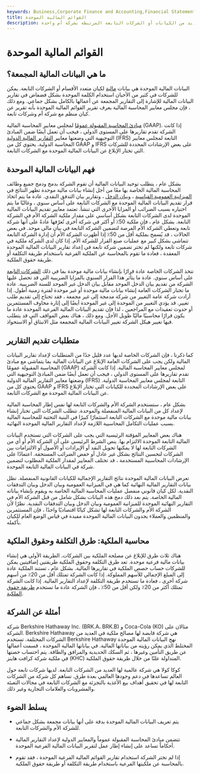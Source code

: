 ```yaml
---
keywords: Business,Corporate Finance and Accounting,Financial Statements
title: القوائم المالية الموحدة
description: تعرض البيانات المالية الموحدة النتائج المالية المجمعة للعديد من الكيانات أو الشركات التابعة المرتبطة بشركة أم واحدة.
---
```


# القوائم المالية الموحدة
## ما هي البيانات المالية المجمعة؟

البيانات المالية الموحدة هي بيانات [مالية](/financial-statements) لكيان متعدد الأقسام أو الشركات التابعة. يمكن للشركات في كثير من الأحيان استخدام الكلمة الموحدة بشكل فضفاض في تقارير البيانات المالية للإشارة إلى التقارير المجمعة عن أعمالها بالكامل بشكل جماعي. ومع ذلك ، فإن مجلس معايير المحاسبة المالية يعرف تقرير القوائم المالية الموحدة بأنه تقرير عن كيان منظم مع شركة أم وشركات تابعة.

[مبادئ المحاسبة المقبولة عمومًا](/gaap) لمجلس معايير المحاسبة المالية (GAAP). إذا كانت الشركة تقدم تقاريرها على المستوى الدولي ، فيجب أن تعمل أيضًا ضمن المبادئ التوجيهية التي وضعتها معايير [التقارير المالية الدولية](/ifrs) (IFRS) التابعة لمجلس معايير المحاسبة الدولية. يحتوي كل من GAAP و IFRS على بعض الإرشادات المحددة للشركات التي تختار الإبلاغ عن البيانات المالية الموحدة مع الشركات التابعة.

## فهم البيانات المالية الموحدة

بشكل عام ، يتطلب توحيد البيانات المالية أن تقوم الشركة بدمج ودمج جميع وظائف المحاسبة المالية الخاصة بها معًا من أجل إنشاء بيانات مالية موحدة تظهر النتائج في [الميزانية العمومية القياسية](/balancesheet) ، [وبيان الدخل](/incomestatement) ، وتقارير بيان التدفق النقدي. عادة ما يتم اتخاذ قرار تقديم البيانات المالية الموحدة مع الشركات التابعة على أساس سنوي ، وغالبًا ما يتم اختياره بسبب الضرائب أو المزايا الأخرى التي تنشأ. تعتمد معايير تقديم البيانات المالية الموحدة لدى الشركات التابعة بشكل أساسي على مقدار ملكية الشركة الأم في الشركة التابعة. بشكل عام ، فإن ملكية 50٪ أو أكثر في شركة أخرى تُعرّفها عادةً على أنها شركة تابعة وتعطي الشركة الأم الفرصة لتضمين الشركة التابعة في بيان مالي موحد. في بعض الحالات ، قد يُسمح بملكية أقل من 50٪ إذا أظهرت الشركة الأم أن إدارة الشركة التابعة تتماشى بشكل كبير مع عمليات صنع القرار للشركة الأم. إذا كان لدى الشركة ملكية في شركات تابعة ولكنها لم تختر تضمين شركة تابعة في إعداد تقارير البيانات المالية الموحدة المعقدة ، فعادة ما تقوم بالمحاسبة عن الملكية الفرعية باستخدام طريقة التكلفة أو طريقة حقوق الملكية.

تتخذ الشركات الخاصة عادة قرارًا بإنشاء بيانات مالية موحدة بما في ذلك [الشركات التابعة](/subsidiary) على أساس سنوي. عادة ما يتأثر هذا القرار السنوي بالمزايا الضريبية التي قد تحصل عليها الشركة من تقديم بيان الدخل الموحد مقابل بيان الدخل غير الموحد للسنة الضريبية. عادة ما تختار الشركات العامة إنشاء بيانات مالية موحدة أو غير موحدة لفترة زمنية أطول. إذا أرادت شركة عامة التغيير من شركة مدمجة إلى غير مجمعة ، فقد تحتاج إلى تقديم طلب تغيير. قد يؤدي التغيير من الموحدة إلى غير الموحدة أيضًا إلى إثارة مخاوف المستثمرين أو حدوث تعقيدات مع المراجعين ، لذا فإن تقديم البيانات المالية الفرعية الموحدة عادة ما يكون قرارًا محاسبيًا ماليًا طويل الأجل. ومع ذلك ، هناك بعض المواقف التي قد يتطلب فيها تغيير هيكل الشركة تغيير البيانات المالية المجمعة مثل الانبثاق أو الاستحواذ.

## متطلبات تقديم التقارير

كما ذكرنا ، فإن الشركات الخاصة لديها عدد قليل جدًا من المتطلبات لإعداد تقارير البيانات المالية ولكن يجب على الشركات العامة الإبلاغ عن البيانات المالية بما يتماشى مع مبادئ المحاسبة المقبولة عمومًا (GAAP) لمجلس معايير المحاسبة المالية. إذا كانت الشركة تقدم تقاريرها على المستوى الدولي ، فيجب أن تعمل أيضًا ضمن المبادئ التوجيهية التي وضعتها معايير التقارير المالية الدولية (IFRS) التابعة لمجلس معايير المحاسبة الدولية. يحتوي كل من GAAP و IFRS على بعض الإرشادات المحددة للكيانات التي تختار الإبلاغ عن البيانات المالية الموحدة مع الشركات التابعة.

بشكل عام ، ستستخدم الشركة الأم والشركات التابعة لها نفس إطار المحاسبة المالية لإعداد كل من البيانات المالية المنفصلة والموحدة. تتطلب الشركات التي تختار إنشاء بيانات مالية موحدة مع الشركات التابعة استثمارًا كبيرًا في البنية التحتية للمحاسبة المالية بسبب عمليات التكامل المحاسبية اللازمة لإعداد التقارير المالية الموحدة النهائية.

هناك بعض المعايير المؤقتة الرئيسية التي يجب على الشركات التي تستخدم البيانات المالية التابعة الموحدة الالتزام بها. ينص الشرط الرئيسي على أن الشركة الأم أو أي من الشركات التابعة لها لا يمكنها تحويل النقد أو الإيرادات أو الأصول أو الالتزامات بين الشركات لتحسين النتائج بشكل غير عادل أو خفض الضرائب المستحقة. اعتمادًا على الإرشادات المحاسبية المستخدمة ، قد تختلف المعايير لمقدار الملكية المطلوب لتضمين شركة في البيانات المالية التابعة الموحدة.

تعرض البيانات المالية الموحدة نتائج التقارير الإجمالية للكيانات القانونية المنفصلة. تظل بيانات التقارير المالية النهائية كما هي في الميزانية العمومية وبيان الدخل وبيان التدفقات النقدية. لكل كيان قانوني منفصل عمليات المحاسبة المالية الخاصة به ويقوم بإنشاء بياناته المالية الخاصة. يتم بعد ذلك دمج هذه البيانات بشكل شامل من قبل الشركة الأم في التقارير النهائية الموحدة للميزانية العمومية وبيان الدخل وبيان التدفقات النقدية. نظرًا لأن الشركة الأم والشركات التابعة لها تشكل كيانًا اقتصاديًا واحدًا ، فإن المستثمرين والمنظمين والعملاء يجدون البيانات المالية الموحدة مفيدة في قياس الوضع العام للكيان بأكمله.

## محاسبة الملكية: طرق التكلفة وحقوق الملكية

هناك ثلاث طرق للإبلاغ عن مصلحة الملكية بين الشركات. الطريقة الأولى هي إنشاء بيانات مالية فرعية موحدة. تعد طرق التكلفة وحقوق الملكية طريقتين إضافيتين يمكن للشركات حساب حصص الملكية في تقاريرها المالية. بشكل عام ، تستند الملكية عادة إلى المبلغ الإجمالي للأسهم المملوكة. إذا كانت الشركة تمتلك أقل من 20٪ من أسهم شركة أخرى ، فعادة ما تستخدم طريقة التكلفة لإعداد التقارير المالية. إذا كانت الشركة تمتلك أكثر من 20٪ ولكن أقل من 50٪ ، فإن الشركة عادة ما تستخدم [طريقة حقوق الملكية](/equitymethod).

## أمثلة عن الشركة

شركة Berkshire Hathaway Inc. (BRK.A، BRK.B) و Coca-Cola (KO) مثالان على الشركة. Berkshire Hathaway هي شركة قابضة لها مصالح ملكية في العديد من الشركات المختلفة. تستخدم Berkshire Hathaway نهج البيانات المالية الموحدة المختلط الذي يمكن رؤيته من بياناتها المالية. في بياناتها المالية الموحدة ، قسمت أعمالها عن طريق التأمين وغيرها ، ثم السكك الحديدية والمرافق والطاقة. يتم احتساب حصتها في ملكية شركة كرافت هاينز (KHC) المتداولة علنًا من خلال طريقة حقوق الملكية.

كوكا كولا هي شركة عالمية لها العديد من الشركات التابعة. لديها شركات تابعة حول العالم تساعدها في دعم وجودها العالمي بعدة طرق. تساهم كل شركة من الشركات التابعة لها في تحقيق أهداف بيع الأغذية بالتجزئة مع الشركات التابعة في مجالات التعبئة والمشروبات والعلامات التجارية وغير ذلك.

## يسلط الضوء

- يتم تعريف البيانات المالية الموحدة بدقة على أنها بيانات مجمعة بشكل جماعي للشركة الأم والشركات التابعة.

- تتضمن مبادئ المحاسبة المقبولة عموماً والمعايير الدولية لإعداد التقارير المالية أحكاماً تساعد على إنشاء إطار عمل لتقرير البيانات المالية الفرعية الموحدة.

- إذا لم تختر الشركة استخدام تقارير القوائم المالية الفرعية الموحدة ، فقد تقوم بالمحاسبة عن ملكيتها الفرعية باستخدام طريقة التكلفة أو طريقة حقوق الملكية.

